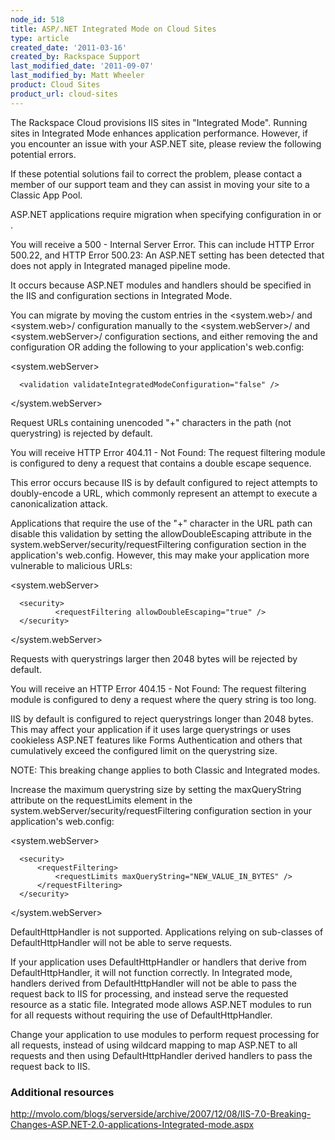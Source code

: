 ```yaml
---
node_id: 518
title: ASP/.NET Integrated Mode on Cloud Sites
type: article
created_date: '2011-03-16'
created_by: Rackspace Support
last_modified_date: '2011-09-07'
last_modified_by: Matt Wheeler
product: Cloud Sites
product_url: cloud-sites
---
```


The Rackspace Cloud provisions IIS sites in "Integrated Mode". Running
sites in Integrated Mode enhances application performance. However, if
you encounter an issue with your ASP.NET site, please review the
following potential errors.

If these potential solutions fail to correct the problem, please contact
a member of our support team and they can assist in moving your site to
a Classic App Pool.

ASP.NET applications require migration when specifying configuration in
<httpModules> or <httpHandlers>.

You will receive a 500 - Internal Server Error. This can include HTTP
Error 500.22, and HTTP Error 500.23: An ASP.NET setting has been
detected that does not apply in Integrated managed pipeline mode.

It occurs because ASP.NET modules and handlers should be specified in
the IIS <handlers> and <modules> configuration sections in
Integrated Mode.

You can migrate by moving the custom entries in the
<system.web>/<httpModules> and
<system.web>/<httpHandlers> configuration manually to the
<system.webServer>/<handlers> and
<system.webServer>/<modules> configuration sections, and
either removing the <httpHandlers> and <httpModules>
configuration OR adding the following to your application's web.config:

<system.webServer>

      <validation validateIntegratedModeConfiguration="false" />

</system.webServer>


Request URLs containing unencoded "+" characters in the path (not
querystring) is rejected by default.

You will receive HTTP Error 404.11 - Not Found: The request filtering
module is configured to deny a request that contains a double escape
sequence.

This error occurs because IIS is by default configured to reject
attempts to doubly-encode a URL, which commonly represent an attempt to
execute a canonicalization attack.

Applications that require the use of the "+" character in the URL path
can disable this validation by setting the allowDoubleEscaping attribute
in the system.webServer/security/requestFiltering configuration section
in the application's web.config. However, this may make your application
more vulnerable to malicious URLs:

<system.webServer>

      <security>
              <requestFiltering allowDoubleEscaping="true" />
      </security>

</system.webServer>


Requests with querystrings larger then 2048 bytes will be rejected by
default.

You will receive an HTTP Error 404.15 - Not Found: The request filtering
module is configured to deny a request where the query string is too
long.

IIS by default is configured to reject querystrings longer than 2048
bytes. This may affect your application if it uses large querystrings or
uses cookieless ASP.NET features like Forms Authentication and others
that cumulatively exceed the configured limit on the querystring size.

NOTE: This breaking change applies to both Classic and Integrated modes.

Increase the maximum querystring size by setting the maxQueryString
attribute on the requestLimits element in the
system.webServer/security/requestFiltering configuration section in your
application's web.config:

<system.webServer>

      <security>
          <requestFiltering>
              <requestLimits maxQueryString="NEW_VALUE_IN_BYTES" />
          </requestFiltering>
      </security>

</system.webServer>


DefaultHttpHandler is not supported. Applications relying on sub-classes
of DefaultHttpHandler will not be able to serve requests.

If your application uses DefaultHttpHandler or handlers that derive from
DefaultHttpHandler, it will not function correctly. In Integrated mode,
handlers derived from DefaultHttpHandler will not be able to pass the
request back to IIS for processing, and instead serve the requested
resource as a static file. Integrated mode allows ASP.NET modules to run
for all requests without requiring the use of DefaultHttpHandler.

Change your application to use modules to perform request processing for
all requests, instead of using wildcard mapping to map ASP.NET to all
requests and then using DefaultHttpHandler derived handlers to pass the
request back to IIS.

### Additional resources

<http://mvolo.com/blogs/serverside/archive/2007/12/08/IIS-7.0-Breaking-Changes-ASP.NET-2.0-applications-Integrated-mode.aspx>
